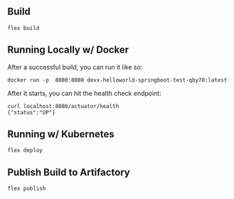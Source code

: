 ## Build

    flex build

## Running Locally w/ Docker

After a successful build, you can run it like so:

    docker run -p  8080:8080 devx-helloworld-springboot-test-qby70:latest

After it starts, you can hit the health check endpoint:

    curl localhost:8080/actuator/health
    {"status":"UP"}

## Running w/ Kubernetes

    flex deploy

## Publish Build to Artifactory

    flex publish
